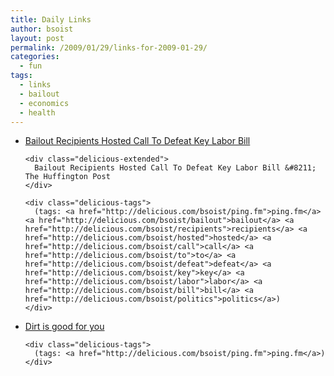 ```yaml
---
title: Daily Links
author: bsoist
layout: post
permalink: /2009/01/29/links-for-2009-01-29/
categories:
  - fun
tags:
  - links
  - bailout
  - economics
  - health
---
```

<ul class="delicious">
  <li>
    <div class="delicious-link">
      <a href="http://twurl.nl/y40s1d">Bailout Recipients Hosted Call To Defeat Key Labor Bill</a>
    </div>
    
    <div class="delicious-extended">
      Bailout Recipients Hosted Call To Defeat Key Labor Bill &#8211; The Huffington Post
    </div>
    
    <div class="delicious-tags">
      (tags: <a href="http://delicious.com/bsoist/ping.fm">ping.fm</a> <a href="http://delicious.com/bsoist/bailout">bailout</a> <a href="http://delicious.com/bsoist/recipients">recipients</a> <a href="http://delicious.com/bsoist/hosted">hosted</a> <a href="http://delicious.com/bsoist/call">call</a> <a href="http://delicious.com/bsoist/to">to</a> <a href="http://delicious.com/bsoist/defeat">defeat</a> <a href="http://delicious.com/bsoist/key">key</a> <a href="http://delicious.com/bsoist/labor">labor</a> <a href="http://delicious.com/bsoist/bill">bill</a> <a href="http://delicious.com/bsoist/politics">politics</a>)
    </div>
  </li>
  
  <li>
    <div class="delicious-link">
      <a href="http://www.kottke.org/09/01/dirt-is-good-for-you">Dirt is good for you</a>
    </div>
    
    <div class="delicious-tags">
      (tags: <a href="http://delicious.com/bsoist/ping.fm">ping.fm</a>)
    </div>
  </li>
</ul>
